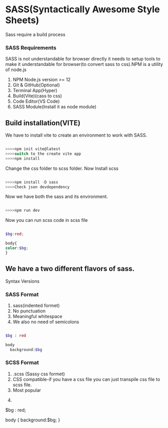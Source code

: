 # SASS(Syntactically Awesome Style Sheets)
Sass require a build process

### SASS Requirements
SASS is not understandable for browser directly it needs to setup tools to make it understandable for browser(to convert sass to css).NPM is a utility of node.js
1. NPM Node.js version >= 12
2. Git & GitHub(Optional)
3. Terminal App(Hyper)
4. Build(Vite)(cass to css)
5. Code Editor(VS Code)
6. SASS Module(Install it as node module)


## Build installation(VITE)
We have to install vite to create an environment to work with SASS.

```javascript

>>>>npm init vite@latest
>>>>switch to the create vite app
>>>>npm install

```

Change the css folder to scss folder.
Now Install scss

```javascript

>>>>npm install -D sass
>>>>Check json devdependency

```
Now we have both the sass and its environment.

```javascript

>>>>npm run dev

```
Now you can run scss code in scss file 

```scss

$bg:red;

body{
color:$bg;
}

```

## We have a two different flavors of sass.

Syntax Versions

### SASS Format
1. sass(indented formet)
2. No punctuation
3. Meaningful whitespace
4. We also no need of semicolons

```sass

$bg : red

body
  background:$bg

```
### SCSS Format

1. .scss (Sassy css formet)
2. CSS compatible-if you have a css file you can just transpile css file to scss file.
3. Most popular
4. ```sass

$bg : red;

body {
  background:$bg;
}
```

















